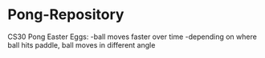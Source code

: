 # Pong-Repository
CS30
Pong Easter Eggs:
 -ball moves faster over time
 -depending on where ball hits paddle, ball moves in different angle
